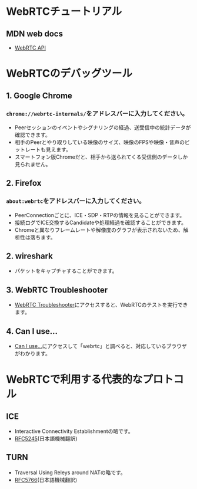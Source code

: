 # WebRTCチュートリアル

## MDN web docs
- [WebRTC API](https://developer.mozilla.org/ja/docs/Web/API/WebRTC_API)


# WebRTCのデバッグツール

## 1. Google Chrome
### `chrome://webrtc-internals/`をアドレスバーに入力してください。
- Peerセッションのイベントやシグナリングの経過、送受信中の統計データが確認できます。
- 相手のPeerとやり取りしている映像のサイズ、映像のFPSや映像・音声のビットレートも見えます。
- スマートフォン版Chromeだと、相手から送られてくる受信側のデータしか見られません。

## 2.  Firefox
### `about:webrtc`をアドレスバーに入力してください。
- PeerConnectionごとに、ICE・SDP・RTPの情報を見ることができます。
- 接続ログでICE交換するCandidateや処理経過を確認することができます。
- Chromeと異なりフレームレートや解像度のグラフが表示されないため、解析性は落ちます。

## 2. wireshark
- パケットをキャプチャすることができます。

## 3. WebRTC Troubleshooter
- [WebRTC Troubleshooter](https://test.webrtc.org/)にアクセスすると、WebRTCのテストを実行できます。

## 4. Can I use…
- [Can I use…](https://caniuse.com/#home)にアクセスして「webrtc」と調べると、対応しているブラウザがわかります。

# WebRTCで利用する代表的なプロトコル

## ICE
- Interactive Connectivity Establishmentの略です。
- [RFC5245](https://tex2e.github.io/rfc-translater/html/rfc5245.html)(日本語機械翻訳)

## TURN
- Traversal Using Releys around NATの略です。
- [RFC5766](https://tex2e.github.io/rfc-translater/html/rfc5766.html)(日本語機械翻訳)
